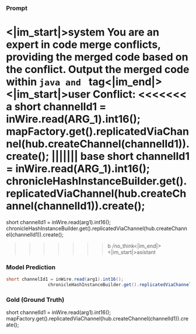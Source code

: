 ### Prompt
<|im_start|>system
You are an expert in code merge conflicts, providing the merged code based on the conflict. Output the merged code within ```java and ``` tag<|im_end|>
<|im_start|>user
Conflict:
<<<<<<< a
short channelId1 = inWire.read(ARG_1).int16();
                    mapFactory.get().replicatedViaChannel(hub.createChannel(channelId1)).create();
||||||| base
short channelId1 = inWire.read(ARG_1).int16();
                    chronicleHashInstanceBuilder.get().replicatedViaChannel(hub.createChannel(channelId1)).create();
======= 
short channelId1 = inWire.read(arg1).int16();
                    chronicleHashInstanceBuilder.get().replicatedViaChannel(hub.createChannel(channelId1)).create();
>>>>>>> b /no_think<|im_end|>
<|im_start|>asistant

### Model Prediction
<think>

</think>

```java
short channelId1 = inWire.read(arg1).int16();
                chronicleHashInstanceBuilder.get().replicatedViaChannel(hub.createChannel(channelId1)).create();
```

### Gold (Ground Truth)
short channelId1 = inWire.read(arg1).int16();
                    mapFactory.get().replicatedViaChannel(hub.createChannel(channelId1)).create();
